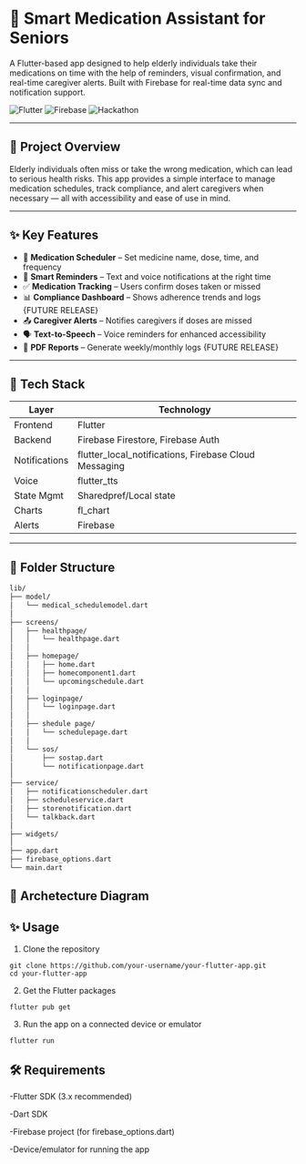 # 💊 Smart Medication Assistant for Seniors

A Flutter-based app designed to help elderly individuals take their medications on time with the help of reminders, visual confirmation, and real-time caregiver alerts. Built with Firebase for real-time data sync and notification support.

![Flutter](https://img.shields.io/badge/Made%20with-Flutter-blue.svg)
![Firebase](https://img.shields.io/badge/Backend-Firebase-yellow)
![Hackathon](https://img.shields.io/badge/Project-Hackathon%202025-green)

---

## 🧠 Project Overview

Elderly individuals often miss or take the wrong medication, which can lead to serious health risks. This app provides a simple interface to manage medication schedules, track compliance, and alert caregivers when necessary — all with accessibility and ease of use in mind.

---

## ✨ Key Features

- 📅 **Medication Scheduler** – Set medicine name, dose, time, and frequency
- 🔔 **Smart Reminders** – Text and voice notifications at the right time
- ✅ **Medication Tracking** – Users confirm doses taken or missed
- 📊 **Compliance Dashboard** – Shows adherence trends and logs {FUTURE RELEASE}
- 📤 **Caregiver Alerts** – Notifies caregivers if doses are missed
- 🗣️ **Text-to-Speech** – Voice reminders for enhanced accessibility
- 📄 **PDF Reports** – Generate weekly/monthly logs {FUTURE RELEASE}


---

## 🧰 Tech Stack

| Layer      | Technology         |
|------------|--------------------|
| Frontend   | Flutter             |
| Backend    | Firebase Firestore, Firebase Auth |
| Notifications | flutter_local_notifications, Firebase Cloud Messaging |
| Voice      | flutter_tts         |
| State Mgmt | Sharedpref/Local state |
| Charts     | fl_chart            |
| Alerts     | Firebase |

---

## 📁 Folder Structure
```bash
lib/
├── model/
│   └── medical_schedulemodel.dart
│
├── screens/
│   ├── healthpage/
│   │   └── healthpage.dart
│   │
│   ├── homepage/
│   │   ├── home.dart
│   │   ├── homecomponent1.dart
│   │   └── upcomingschedule.dart
│   │
│   ├── loginpage/
│   │   └── loginpage.dart
│   │
│   ├── shedule page/
│   │   └── schedulepage.dart
│   │
│   └── sos/
│       ├── sostap.dart
│       └── notificationpage.dart
│
├── service/
│   ├── notificationscheduler.dart
│   ├── scheduleservice.dart
│   ├── storenotification.dart
│   └── talkback.dart
│
├── widgets/
│
├── app.dart
├── firebase_options.dart
└── main.dart
```

## 👾 Archetecture Diagram


## ✨ Usage

1. Clone the repository
```
git clone https://github.com/your-username/your-flutter-app.git
cd your-flutter-app
```
2. Get the Flutter packages
```
flutter pub get
```
3. Run the app on a connected device or emulator
```
flutter run
```

## 🛠 Requirements
-Flutter SDK (3.x recommended)

-Dart SDK

-Firebase project (for firebase_options.dart)

-Device/emulator for running the app

